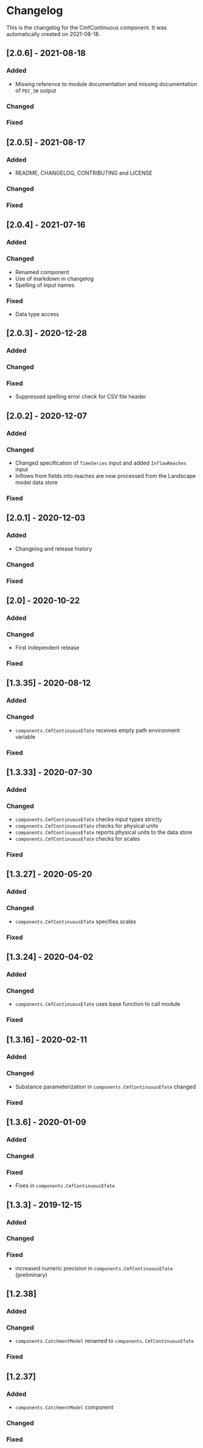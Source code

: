 # Changelog
This is the changelog for the CmfContinuous component. It was automatically created on 2021-08-18.

## [2.0.6] - 2021-08-18

### Added
- Missing reference to module documentation and missing documentation of `PEC_SW` output

### Changed

### Fixed


## [2.0.5] - 2021-08-17

### Added
- README, CHANGELOG, CONTRIBUTING and LICENSE

### Changed

### Fixed


## [2.0.4] - 2021-07-16

### Added

### Changed
- Renamed component
- Use of markdown in changelog
- Spelling of input names

### Fixed
- Data type access


## [2.0.3] - 2020-12-28

### Added

### Changed

### Fixed
- Suppressed spelling error check for CSV file header


## [2.0.2] - 2020-12-07

### Added

### Changed
- Changed specification of `TimeSeries` input and added `InflowReaches` input
- Inflows from fields into reaches are now processed from the Landscape model data store

### Fixed


## [2.0.1] - 2020-12-03

### Added
- Changelog and release history

### Changed

### Fixed


## [2.0] - 2020-10-22

### Added

### Changed
- First independent release

### Fixed


## [1.3.35] - 2020-08-12

### Added

### Changed
- `components.CmfContinuousEfate` receives empty path environment variable

### Fixed


## [1.3.33] - 2020-07-30

### Added

### Changed
- `components.CmfContinuousEfate` checks input types strictly
- `components.CmfContinuousEfate` checks for physical units
- `components.CmfContinuousEfate` reports physical units to the data store
- `components.CmfContinuousEfate` checks for scales

### Fixed


## [1.3.27] - 2020-05-20

### Added

### Changed
- `components.CmfContinuousEfate` specifies scales

### Fixed


## [1.3.24] - 2020-04-02

### Added

### Changed
- `components.CmfContinuousEfate` uses base function to call module

### Fixed


## [1.3.16] - 2020-02-11

### Added

### Changed
- Substance parameterization in `components.CmfContinuousEfate` changed

### Fixed


## [1.3.6] - 2020-01-09

### Added

### Changed

### Fixed
- Fixes in `components.CmfContinuousEfate` 


## [1.3.3] - 2019-12-15

### Added

### Changed

### Fixed
- increased numeric precision in `components.CmfContinuousEfate` (preliminary)


## [1.2.38]

### Added

### Changed
- `components.CatchmentModel` renamed to `components.CmfContinuousEfate` 

### Fixed


## [1.2.37]

### Added
- `components.CatchmentModel` component

### Changed

### Fixed
